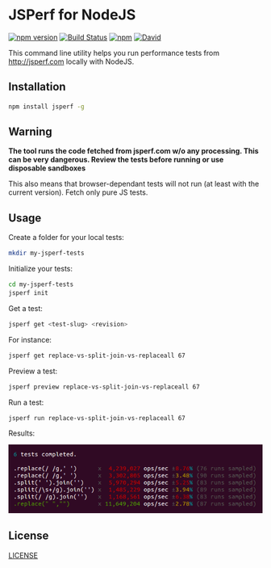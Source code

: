 # JSPerf for NodeJS

[![npm version](https://badge.fury.io/js/jsperf.svg)](http://badge.fury.io/js/jsperf)
[![Build Status](http://img.shields.io/travis/OrKoN/jsperf.svg?style=flat)](https://travis-ci.org/OrKoN/jsperf)
[![npm](https://img.shields.io/npm/dm/jsperf.svg)](https://www.npmjs.com/package/jsperf)
[![David](https://img.shields.io/david/OrKoN/jsperf.svg)]()

This command line utility helps you run performance tests from http://jsperf.com locally with NodeJS.

## Installation

```sh
npm install jsperf -g
```

## Warning

**The tool runs the code fetched from jsperf.com w/o any processing. This can be very dangerous. Review the tests before running or use disposable sandboxes**

This also means that browser-dependant tests will not run (at least with the current version). Fetch only pure JS tests.

## Usage

Create a folder for your local tests:

```sh
mkdir my-jsperf-tests
```

Initialize your tests:

```sh
cd my-jsperf-tests
jsperf init
```

Get a test:

```sh
jsperf get <test-slug> <revision>
```

For instance:

```sh
jsperf get replace-vs-split-join-vs-replaceall 67
```

Preview a test:

```sh
jsperf preview replace-vs-split-join-vs-replaceall 67
```

Run a test:

```sh
jsperf run replace-vs-split-join-vs-replaceall 67
```

Results:

![jsperf results](https://raw.githubusercontent.com/OrKoN/jsperf/master/results.png "jsperf results")

## License

[LICENSE](https://raw.githubusercontent.com/OrKoN/jsperf/master/LICENSE)
